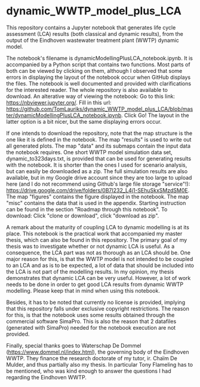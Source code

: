 # dynamic_WWTP_model_plus_LCA
This repository contains a Jupyter notebook that generates life cycle assessment (LCA) results (both classical and dynamic results), from the output of the Eindhoven wastewater treatment plant (WWTP) dynamic model.

The notebook's filename is dynamicModellingPlusLCA_notebook.ipynb. It is accompanied by a Python script that contains two functions. Most parts of both can be viewed by clicking on them, although I observed that some errors in displaying the layout of the notebook occur when GitHub displays the files. The notebook is well documented and provided with clarifications for the interested reader. The whole repository is also available to download. An alterative way of viewing the notebook: Go to this link: https://nbviewer.jupyter.org/. Fill in this url: https://github.com/TomLauriks/dynamic_WWTP_model_plus_LCA/blob/master/dynamicModellingPlusLCA_notebook.ipynb. Click Go! The layout in the latter option is a bit nicer, but the same displaying errors occur.

If one intends to download the repository, note that the map structure is the one like it is defined in the notebook. The map "results" is used to write out all generated plots. The map "data" and its submaps contain the input data the notebook requires. One short WWTP model simulation data set, dynamic_to323days.txt, is provided that can be used for generating results with the notebook. It is shorter than the ones I used for scenario analysis, but can easily be downloaded as a zip. The full simulation results are also available, but in my Google drive account since they are too large to upload here (and I do not recommend using Github's large file storage "service"!): https://drive.google.com/drive/folders/0B7I232_L4j1-SEhuSkxSMzdSM0E. The map "figures" contains the figure displayed in the notebook. The map "misc" contains the data that is used in the appendix. Starting instruction can be found in the section "Roadmap through this notebook". To download: Click "clone or download", click "download as zip". 

A remark about the maturity of coupling LCA to dynamic modelling is at its place. This notebook is the practical work that accompanied my master thesis, which can also be found in this repository. The primary goal of my thesis was to investigate whether or not dynamic LCA is useful. As a consequence, the LCA part was not as thorough as an LCA should be. One major reason for this, is that the WWTP model is not intended to be coupled to an LCA and as is to be expected, a lot of data that should be included into the LCA is not part of the modelling results. In my opinion, my thesis demonstrates that dynamic LCA can be very useful. However, a lot of work needs to be done in order to get good LCA results from dynamic WWTP modelling. Please keep that in mind when using this notebook.

Besides, it has to be noted that currently no license is provided, implying that this repository falls under exclusive copyright restrictions. The reason for this, is that the notebook uses some results obtained through the commercial software SimaPro. This is also the reason that 2 datafiles (generated with SimaPro) needed for the notebook execution are not provided. 

Finally, special thanks goes to Waterschap De Dommel (https://www.dommel.nl/index.html), the governing body of the Eindhoven WWTP. They finance the research doctorate of my tutor, ir. Chaïm De Mulder, and thus partially also my thesis. In particular Tony Flameling has to be mentioned, who was kind enough to answer the questions I had regarding the Eindhoven WWTP.
